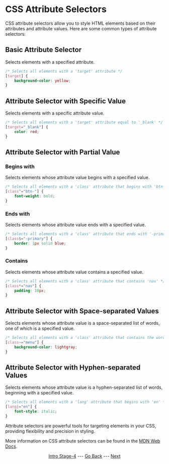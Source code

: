# CSS Attribute Selectors

CSS attribute selectors allow you to style HTML elements based on their attributes and attribute values. Here are some common types of attribute selectors:

## Basic Attribute Selector
Selects elements with a specified attribute.
```css
/* Selects all elements with a 'target' attribute */
[target] {
    background-color: yellow;
}
```

## Attribute Selector with Specific Value
Selects elements with a specific attribute value.
```css
/* Selects all elements with a 'target' attribute equal to '_blank' */
[target="_blank"] {
    color: red;
}
```

## Attribute Selector with Partial Value
### Begins with
Selects elements whose attribute value begins with a specified value.
```css
/* Selects all elements with a 'class' attribute that begins with 'btn-' */
[class^="btn-"] {
    font-weight: bold;
}
```

### Ends with
Selects elements whose attribute value ends with a specified value.
```css
/* Selects all elements with a 'class' attribute that ends with '-primary' */
[class$="-primary"] {
    border: 1px solid blue;
}
```

### Contains
Selects elements whose attribute value contains a specified value.
```css
/* Selects all elements with a 'class' attribute that contains 'nav' */
[class*="nav"] {
    padding: 10px;
}
```

## Attribute Selector with Space-separated Values
Selects elements whose attribute value is a space-separated list of words, one of which is a specified value.
```css
/* Selects all elements with a 'class' attribute that contains the word 'menu' */
[class~="menu"] {
    background-color: lightgray;
}
```

## Attribute Selector with Hyphen-separated Values
Selects elements whose attribute value is a hyphen-separated list of words, beginning with a specified value.
```css
/* Selects all elements with a 'lang' attribute that begins with 'en' */
[lang|="en"] {
    font-style: italic;
}
```

Attribute selectors are powerful tools for targeting elements in your CSS, providing flexibility and precision in styling.

More information on CSS attribute selectors can be found in the [MDN Web Docs](https://developer.mozilla.org/en-US/docs/Web/CSS/Attribute_selectors).

<div align="center">

[Intro Stage-4](/Stage-5/) --- [Go Back](/Stage-5/CSS-Cascading.md)  ---  [Next](/Stage-5/tips.md)

</div>